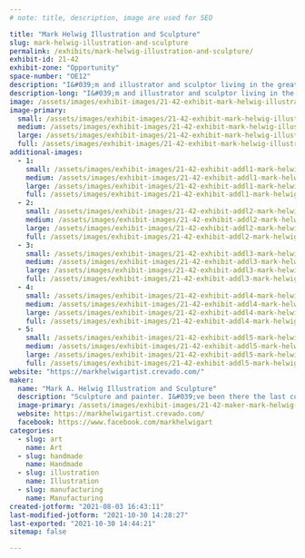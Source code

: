 ```yaml
---
# note: title, description, image are used for SEO

title: "Mark Helwig Illustration and Sculpture"
slug: mark-helwig-illustration-and-sculpture
permalink: /exhibits/mark-helwig-illustration-and-sculpture/
exhibit-id: 21-42
exhibit-zone: "Opportunity"
space-number: "OE12"
description: "I&#039;m and illustrator and sculptor living in the greater Orlando area. "
description-long: "I&#039;m and illustrator and sculptor living in the greater Orlando area. I specialize in fantasy, whimsy, humor and creativity. My sculptures and paintings have won awards at shows and galleries across the southeast."
image: /assets/images/exhibit-images/21-42-exhibit-mark-helwig-illustration-and-sculpture-43-safe-image-php-1730-large.jpg
image-primary: 
  small: /assets/images/exhibit-images/21-42-exhibit-mark-helwig-illustration-and-sculpture-43-safe-image-php-1730-small.jpg
  medium: /assets/images/exhibit-images/21-42-exhibit-mark-helwig-illustration-and-sculpture-43-safe-image-php-1730-medium.jpg
  large: /assets/images/exhibit-images/21-42-exhibit-mark-helwig-illustration-and-sculpture-43-safe-image-php-1730-large.jpg
  full: /assets/images/exhibit-images/21-42-exhibit-mark-helwig-illustration-and-sculpture-43-safe-image-php-1730-full.jpg
additional-images: 
  - 1:
    small: /assets/images/exhibit-images/21-42-exhibit-addl1-mark-helwig-illustration-and-sculpture-dragons-small.jpg
    medium: /assets/images/exhibit-images/21-42-exhibit-addl1-mark-helwig-illustration-and-sculpture-dragons-medium.jpg
    large: /assets/images/exhibit-images/21-42-exhibit-addl1-mark-helwig-illustration-and-sculpture-dragons-large.jpg
    full: /assets/images/exhibit-images/21-42-exhibit-addl1-mark-helwig-illustration-and-sculpture-dragons-full.jpg
  - 2:
    small: /assets/images/exhibit-images/21-42-exhibit-addl2-mark-helwig-illustration-and-sculpture-house-elf-small.jpg
    medium: /assets/images/exhibit-images/21-42-exhibit-addl2-mark-helwig-illustration-and-sculpture-house-elf-medium.jpg
    large: /assets/images/exhibit-images/21-42-exhibit-addl2-mark-helwig-illustration-and-sculpture-house-elf-large.jpg
    full: /assets/images/exhibit-images/21-42-exhibit-addl2-mark-helwig-illustration-and-sculpture-house-elf-full.jpg
  - 3:
    small: /assets/images/exhibit-images/21-42-exhibit-addl3-mark-helwig-illustration-and-sculpture-painting-2-small.jpg
    medium: /assets/images/exhibit-images/21-42-exhibit-addl3-mark-helwig-illustration-and-sculpture-painting-2-medium.jpg
    large: /assets/images/exhibit-images/21-42-exhibit-addl3-mark-helwig-illustration-and-sculpture-painting-2-large.jpg
    full: /assets/images/exhibit-images/21-42-exhibit-addl3-mark-helwig-illustration-and-sculpture-painting-2-full.jpg
  - 4:
    small: /assets/images/exhibit-images/21-42-exhibit-addl4-mark-helwig-illustration-and-sculpture-painting-3-small.jpg
    medium: /assets/images/exhibit-images/21-42-exhibit-addl4-mark-helwig-illustration-and-sculpture-painting-3-medium.jpg
    large: /assets/images/exhibit-images/21-42-exhibit-addl4-mark-helwig-illustration-and-sculpture-painting-3-large.jpg
    full: /assets/images/exhibit-images/21-42-exhibit-addl4-mark-helwig-illustration-and-sculpture-painting-3-full.jpg
  - 5:
    small: /assets/images/exhibit-images/21-42-exhibit-addl5-mark-helwig-illustration-and-sculpture-painting-one-small.jpg
    medium: /assets/images/exhibit-images/21-42-exhibit-addl5-mark-helwig-illustration-and-sculpture-painting-one-medium.jpg
    large: /assets/images/exhibit-images/21-42-exhibit-addl5-mark-helwig-illustration-and-sculpture-painting-one-large.jpg
    full: /assets/images/exhibit-images/21-42-exhibit-addl5-mark-helwig-illustration-and-sculpture-painting-one-full.jpg
website: "https://markhelwigartist.crevado.com/"
maker: 
  name: "Mark A. Helwig Illustration and Sculpture"
  description: "Sculpture and painter. I&#039;ve been there the last couple of times and did a sculpting demo."
  image-primary: /assets/images/exhibit-images/21-42-maker-mark-helwig-illustration-and-sculpture-safe-image-php-medium.jpg
  website: https://markhelwigartist.crevado.com/
  facebook: https://www.facebook.com/markhelwigart
categories: 
  - slug: art
    name: Art
  - slug: handmade
    name: Handmade
  - slug: illustration
    name: Illustration
  - slug: manufacturing
    name: Manufacturing
created-jotform: "2021-08-03 16:43:11"
last-modified-jotform: "2021-10-30 14:28:27"
last-exported: "2021-10-30 14:44:21"
sitemap: false

---
```

